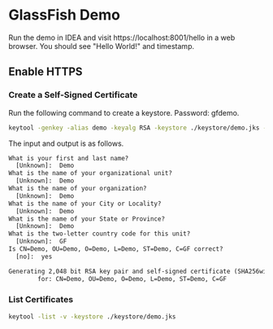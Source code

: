 # GlassFish Demo

Run the demo in IDEA and visit https://localhost:8001/hello in a web browser. You should see "Hello World!" and timestamp.

## Enable HTTPS

### Create a Self-Signed Certificate

Run the following command to create a keystore. Password: gfdemo.

```sh
keytool -genkey -alias demo -keyalg RSA -keystore ./keystore/demo.jks -keysize 2048 -validity 365
```

The input and output is as follows.

```txt
What is your first and last name?
  [Unknown]:  Demo
What is the name of your organizational unit?
  [Unknown]:  Demo
What is the name of your organization?
  [Unknown]:  Demo
What is the name of your City or Locality?
  [Unknown]:  Demo
What is the name of your State or Province?
  [Unknown]:  Demo
What is the two-letter country code for this unit?
  [Unknown]:  GF
Is CN=Demo, OU=Demo, O=Demo, L=Demo, ST=Demo, C=GF correct?
  [no]:  yes

Generating 2,048 bit RSA key pair and self-signed certificate (SHA256withRSA) with a validity of 365 days
        for: CN=Demo, OU=Demo, O=Demo, L=Demo, ST=Demo, C=GF
```

### List Certificates

```sh
keytool -list -v -keystore ./keystore/demo.jks
```
